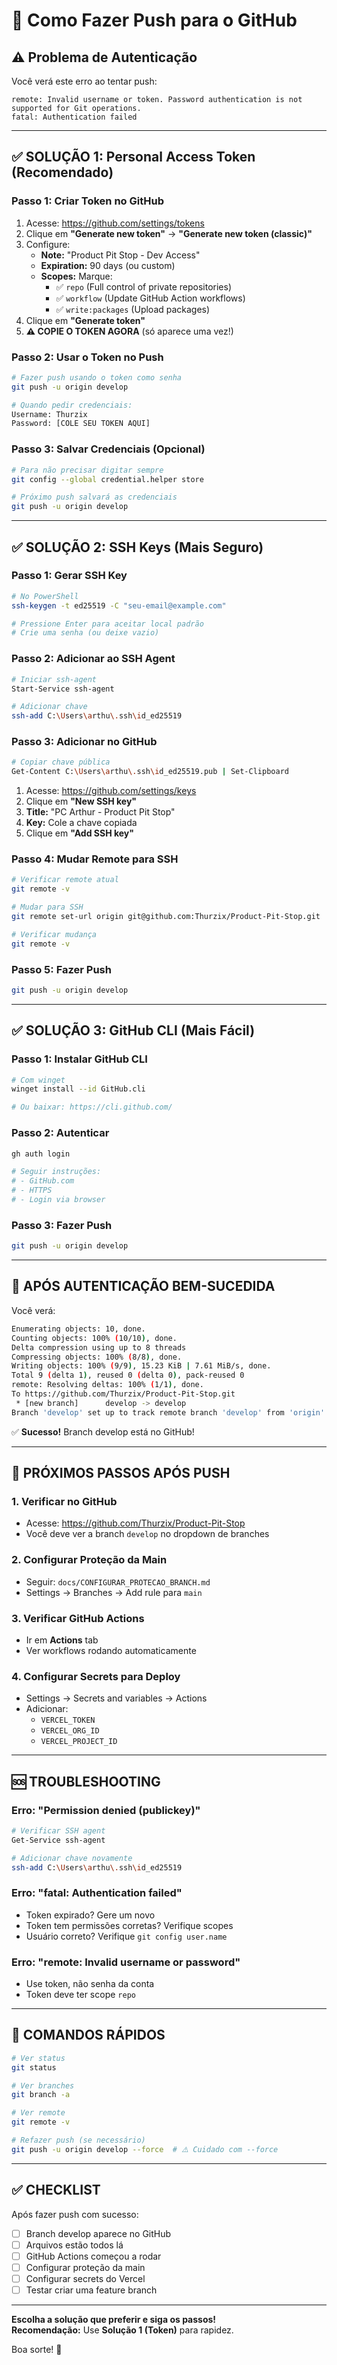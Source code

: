 # 🔐 Como Fazer Push para o GitHub

## ⚠️ Problema de Autenticação

Você verá este erro ao tentar push:
```
remote: Invalid username or token. Password authentication is not supported for Git operations.
fatal: Authentication failed
```

---

## ✅ SOLUÇÃO 1: Personal Access Token (Recomendado)

### Passo 1: Criar Token no GitHub
1. Acesse: https://github.com/settings/tokens
2. Clique em **"Generate new token"** → **"Generate new token (classic)"**
3. Configure:
   - **Note:** "Product Pit Stop - Dev Access"
   - **Expiration:** 90 days (ou custom)
   - **Scopes:** Marque:
     - ✅ `repo` (Full control of private repositories)
     - ✅ `workflow` (Update GitHub Action workflows)
     - ✅ `write:packages` (Upload packages)
4. Clique em **"Generate token"**
5. **⚠️ COPIE O TOKEN AGORA** (só aparece uma vez!)

### Passo 2: Usar o Token no Push
```bash
# Fazer push usando o token como senha
git push -u origin develop

# Quando pedir credenciais:
Username: Thurzix
Password: [COLE SEU TOKEN AQUI]
```

### Passo 3: Salvar Credenciais (Opcional)
```bash
# Para não precisar digitar sempre
git config --global credential.helper store

# Próximo push salvará as credenciais
git push -u origin develop
```

---

## ✅ SOLUÇÃO 2: SSH Keys (Mais Seguro)

### Passo 1: Gerar SSH Key
```bash
# No PowerShell
ssh-keygen -t ed25519 -C "seu-email@example.com"

# Pressione Enter para aceitar local padrão
# Crie uma senha (ou deixe vazio)
```

### Passo 2: Adicionar ao SSH Agent
```bash
# Iniciar ssh-agent
Start-Service ssh-agent

# Adicionar chave
ssh-add C:\Users\arthu\.ssh\id_ed25519
```

### Passo 3: Adicionar no GitHub
```bash
# Copiar chave pública
Get-Content C:\Users\arthu\.ssh\id_ed25519.pub | Set-Clipboard
```

1. Acesse: https://github.com/settings/keys
2. Clique em **"New SSH key"**
3. **Title:** "PC Arthur - Product Pit Stop"
4. **Key:** Cole a chave copiada
5. Clique em **"Add SSH key"**

### Passo 4: Mudar Remote para SSH
```bash
# Verificar remote atual
git remote -v

# Mudar para SSH
git remote set-url origin git@github.com:Thurzix/Product-Pit-Stop.git

# Verificar mudança
git remote -v
```

### Passo 5: Fazer Push
```bash
git push -u origin develop
```

---

## ✅ SOLUÇÃO 3: GitHub CLI (Mais Fácil)

### Passo 1: Instalar GitHub CLI
```bash
# Com winget
winget install --id GitHub.cli

# Ou baixar: https://cli.github.com/
```

### Passo 2: Autenticar
```bash
gh auth login

# Seguir instruções:
# - GitHub.com
# - HTTPS
# - Login via browser
```

### Passo 3: Fazer Push
```bash
git push -u origin develop
```

---

## 🚀 APÓS AUTENTICAÇÃO BEM-SUCEDIDA

Você verá:
```bash
Enumerating objects: 10, done.
Counting objects: 100% (10/10), done.
Delta compression using up to 8 threads
Compressing objects: 100% (8/8), done.
Writing objects: 100% (9/9), 15.23 KiB | 7.61 MiB/s, done.
Total 9 (delta 1), reused 0 (delta 0), pack-reused 0
remote: Resolving deltas: 100% (1/1), done.
To https://github.com/Thurzix/Product-Pit-Stop.git
 * [new branch]      develop -> develop
Branch 'develop' set up to track remote branch 'develop' from 'origin'.
```

✅ **Sucesso!** Branch develop está no GitHub!

---

## 📍 PRÓXIMOS PASSOS APÓS PUSH

### 1. Verificar no GitHub
- Acesse: https://github.com/Thurzix/Product-Pit-Stop
- Você deve ver a branch `develop` no dropdown de branches

### 2. Configurar Proteção da Main
- Seguir: `docs/CONFIGURAR_PROTECAO_BRANCH.md`
- Settings → Branches → Add rule para `main`

### 3. Verificar GitHub Actions
- Ir em **Actions** tab
- Ver workflows rodando automaticamente

### 4. Configurar Secrets para Deploy
- Settings → Secrets and variables → Actions
- Adicionar:
  - `VERCEL_TOKEN`
  - `VERCEL_ORG_ID`
  - `VERCEL_PROJECT_ID`

---

## 🆘 TROUBLESHOOTING

### Erro: "Permission denied (publickey)"
```bash
# Verificar SSH agent
Get-Service ssh-agent

# Adicionar chave novamente
ssh-add C:\Users\arthu\.ssh\id_ed25519
```

### Erro: "fatal: Authentication failed"
- Token expirado? Gere um novo
- Token tem permissões corretas? Verifique scopes
- Usuário correto? Verifique `git config user.name`

### Erro: "remote: Invalid username or password"
- Use token, não senha da conta
- Token deve ter scope `repo`

---

## 📝 COMANDOS RÁPIDOS

```bash
# Ver status
git status

# Ver branches
git branch -a

# Ver remote
git remote -v

# Refazer push (se necessário)
git push -u origin develop --force  # ⚠️ Cuidado com --force
```

---

## ✅ CHECKLIST

Após fazer push com sucesso:
- [ ] Branch develop aparece no GitHub
- [ ] Arquivos estão todos lá
- [ ] GitHub Actions começou a rodar
- [ ] Configurar proteção da main
- [ ] Configurar secrets do Vercel
- [ ] Testar criar uma feature branch

---

**Escolha a solução que preferir e siga os passos!**  
**Recomendação:** Use **Solução 1 (Token)** para rapidez.

Boa sorte! 🚀